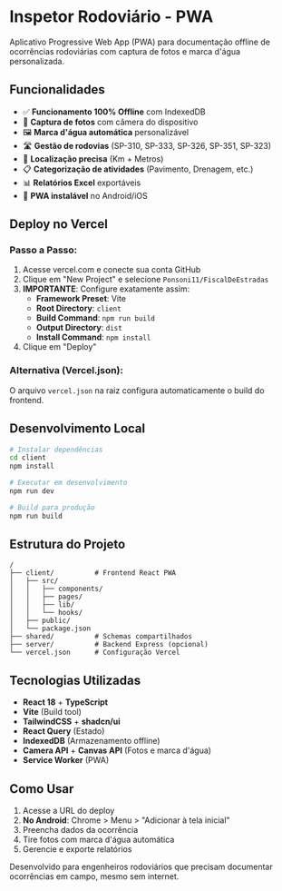 # Inspetor Rodoviário - PWA

Aplicativo Progressive Web App (PWA) para documentação offline de ocorrências rodoviárias com captura de fotos e marca d'água personalizada.

## Funcionalidades

- ✅ **Funcionamento 100% Offline** com IndexedDB
- 📸 **Captura de fotos** com câmera do dispositivo
- 🖼️ **Marca d'água automática** personalizável
- 🛣️ **Gestão de rodovias** (SP-310, SP-333, SP-326, SP-351, SP-323)
- 📍 **Localização precisa** (Km + Metros)
- 📋 **Categorização de atividades** (Pavimento, Drenagem, etc.)
- 📊 **Relatórios Excel** exportáveis
- 📱 **PWA instalável** no Android/iOS

## Deploy no Vercel

### Passo a Passo:
1. Acesse vercel.com e conecte sua conta GitHub
2. Clique em "New Project" e selecione `Ponsoni11/FiscalDeEstradas`
3. **IMPORTANTE**: Configure exatamente assim:
   - **Framework Preset**: Vite
   - **Root Directory**: `client`
   - **Build Command**: `npm run build`
   - **Output Directory**: `dist`
   - **Install Command**: `npm install`
4. Clique em "Deploy"

### Alternativa (Vercel.json):
O arquivo `vercel.json` na raiz configura automaticamente o build do frontend.

## Desenvolvimento Local

```bash
# Instalar dependências
cd client
npm install

# Executar em desenvolvimento
npm run dev

# Build para produção
npm run build
```

## Estrutura do Projeto

```
/
├── client/          # Frontend React PWA
│   ├── src/
│   │   ├── components/
│   │   ├── pages/
│   │   ├── lib/
│   │   └── hooks/
│   ├── public/
│   └── package.json
├── shared/          # Schemas compartilhados
├── server/          # Backend Express (opcional)
└── vercel.json      # Configuração Vercel
```

## Tecnologias Utilizadas

- **React 18** + **TypeScript**
- **Vite** (Build tool)
- **TailwindCSS** + **shadcn/ui**
- **React Query** (Estado)
- **IndexedDB** (Armazenamento offline)
- **Camera API** + **Canvas API** (Fotos e marca d'água)
- **Service Worker** (PWA)

## Como Usar

1. Acesse a URL do deploy
2. **No Android**: Chrome > Menu > "Adicionar à tela inicial"
3. Preencha dados da ocorrência
4. Tire fotos com marca d'água automática
5. Gerencie e exporte relatórios

Desenvolvido para engenheiros rodoviários que precisam documentar ocorrências em campo, mesmo sem internet.